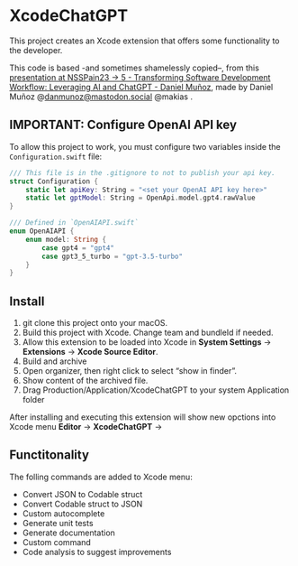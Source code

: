 # XcodeChatGPT

This project creates an Xcode extension that offers some functionality to the developer.

This code is based -and sometimes shamelessly copied–, from this [presentation at NSSPain23 -> 5 - Transforming Software Development Workflow: Leveraging AI and ChatGPT - Daniel Muñoz](https://vimeo.com/865564098), made by Daniel Muñoz @danmunoz@mastodon.social @makias .

## IMPORTANT: Configure OpenAI API key

To allow this project to work, you must configure two variables inside the `Configuration.swift` file:

```swift
/// This file is in the .gitignore to not to publish your api key.
struct Configuration {
    static let apiKey: String = "<set your OpenAI API key here>"
    static let gptModel: String = OpenApi.model.gpt4.rawValue
}

/// Defined in `OpenAIAPI.swift`
enum OpenAIAPI {
    enum model: String {
        case gpt4 = "gpt4"
        case gpt3_5_turbo = "gpt-3.5-turbo"
    }
}
```

## Install

1. git clone this project onto your macOS.
2. Build this project with Xcode. Change team and bundleId if needed.
3. Allow this extension to be loaded into Xcode in **System Settings** -> **Extensions** -> **Xcode Source Editor**.
4. Build and archive
5. Open organizer, then right click to select “show in finder”.
6. Show content of the archived file.
7. Drag Production/Application/XcodeChatGPT to your system Application folder

After installing and executing this extension will show new opctions into Xcode menu **Editor** -> **XcodeChatGPT** ->

## Functitonality

The folling commands are added to Xcode menu:

- Convert JSON to Codable struct
- Convert Codable struct to JSON
- Custom autocomplete
- Generate unit tests
- Generate documentation
- Custom command
- Code analysis to suggest improvements
